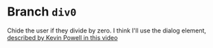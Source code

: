 # Branch `div0`

Chide the user if they divide by zero. I think I'll use the dialog element,
[described by Kevin Powell in this video](https://youtu.be/TAB_v6yBXIE)
